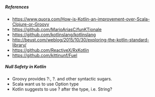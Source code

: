 


##### References
- https://www.quora.com/How-is-Kotlin-an-improvement-over-Scala-Clojure-or-Groovy
- https://github.com/MarioAriasC/funKTionale
- https://github.com/kotlinslang/kotlinslang
- http://beust.com/weblog/2015/10/30/exploring-the-kotlin-standard-library/
- https://github.com/ReactiveX/RxKotlin
- https://github.com/kittinunf/Fuel


##### Null Safety in Kotlin
- Groovy provides ?:, ?. and other syntactic sugars.
- Scala want us to use Option type
- Kotlin suggests to use ? after the type, i.e. String?


##### 
